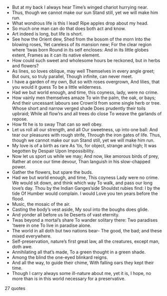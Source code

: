  - But at my back I always hear Time’s winged chariot hurrying near.
 - Thus, though we cannot make our sun Stand still, yet we will make him run.
 - What wondrous life is this I lead! Ripe apples drop about my head.
 - So much one man can do that does both act and know.
 - Art indeed is long, but life is short.
 - See how the Orient dew, Shed from the bosom of the morn Into the blowing roses, Yet careless of its mansion new; For the clear region where ’twas born Round in its self encloses: And in its little globes extent, Frames as it can its native element.
 - How could such sweet and wholesome hours be reckoned, but in herbs and flowers?
 - As lines, so loves oblique, may well Themselves in every angle greet; But ours, so truly parallel, Though infinite, can never meet.
 - I have a garden of my own, But so with roses overgrown, And lilies, that you would it guess To be a little wilderness.
 - Had we but world enough, and time, this coyness, lady, were no crime.
 - How vainly men themselves amaze To win the palm, the oak, or bays; And their uncessant labours see Crown’d from some single herb or tree. Whose short and narrow verged shade Does prudently their toils upbraid; While all flow’rs and all trees do close To weave the garlands of repose.
 - How fit he is to sway That can so well obey.
 - Let us roll all our strength, and all Our sweetness, up into one ball: And tear our pleasures with rough strife, Through the iron gates of life. Thus, though we cannot make our sun Stand still, yet we will make him run.
 - My love is of a birth as rare As ’tis, for object, strange and high; It was begotten by Despair Upon Impossibility.
 - Now let us sport us while we may; And now, like amorous birds of prey, Rather at once our time devour, Than languish in his slow-chapped power.
 - Gather the flowers, but spare the buds.
 - Had we but world enough, and time, This coyness Lady were no crime. We would sit down, and think which way To walk, and pass our long love’s day. Thou by the Indian Ganges’side Shouldst rubies find: I by the tide Of Humber would complain. I would Love you ten years before the flood.
 - Music, the mosaic of the air.
 - Casting the body’s vest aside, My soul into the boughs does glide.
 - And yonder all before us lie Deserts of vast eternity.
 - Twas beyond a mortal’s share To wander solitary there: Two paradises ’twere in one To live in paradise alone.
 - The world in all doth but two nations bear- The good, the bad; and these mixed everywhere.
 - Self-preservation, nature’s first great law, all the creatures, except man, doth awe.
 - Annihilating all that’s made, To a green thought in a green shade.
 - Among the blind the one-eyed blinkard reigns.
 - And all the way, to guide their chime, With falling oars they kept their time.
 - Though I carry always some ill-nature about me, yet it is, I hope, no more than is in this world necessary for a preservative.

27 quotes